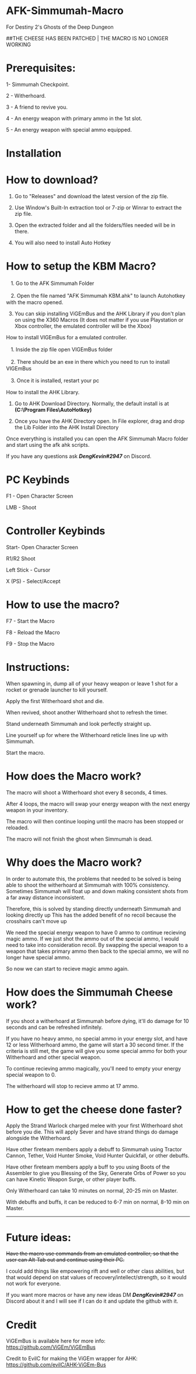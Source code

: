 # AFK-Simmumah-Macro
For Destiny 2's Ghosts of the Deep Dungeon

##THE CHEESE HAS BEEN PATCHED | THE MACRO IS NO LONGER WORKING 

# Prerequisites:

1- Simmumah Checkpoint.

2 - Witherhoard.

3 - A friend to revive you.

4 - An energy weapon with primary ammo in the 1st slot.

5 - An energy weapon with special ammo equipped.

# Installation
# How to download?

 1. Go to "Releases" and download the latest version of the zip file.

 2. Use Window's Built-In extraction tool or 7-zip or Winrar to extract the zip file.
 
 3. Open the extracted folder and all the folders/files needed will be in there.
 
 4. You will also need to install Auto Hotkey

# How to setup the KBM Macro?

ㅤ1. Go to the AFK Simmumah Folder

ㅤ2. Open the file named "AFK Simmumah KBM.ahk" to launch Autohotkey with the macro opened.

  3. You can skip installing ViGEmBus and the AHK Library if you don't plan on using the X360 Macros (It does not matter if you use Playstation or Xbox controller, the emulated controller will be the Xbox)

How to install VIGEmBus for a emulated controller.

ㅤ1. Inside the zip file open VIGEmBus folder

ㅤ2. There should be an exe in there which you need to run to install VIGEmBus

ㅤ3. Once it is installed, restart your pc

How to install the AHK Library.

 1. Go to AHK Download Directory. Normally, the default install is at **(C:\Program Files\AutoHotkey)**

 2. Once you have the AHK Directory open. In File explorer, drag and drop the Lib Folder into the AHK Install Directory

Once everything is installed you can open the AFK Simmumah Macro folder and start using the afk ahk scripts.

If you have any questions ask ***DengKevin#2947*** on Discord.

# PC Keybinds

F1 - Open Character Screen

LMB - Shoot

# Controller Keybinds
Start- Open Character Screen

R1/R2 Shoot

Left Stick - Cursor

X (PS) - Select/Accept

# How to use the macro?

F7 - Start the Macro

F8 - Reload the Macro

F9 - Stop the Macro

# Instructions:

When spawning in, dump all of your heavy weapon or leave 1 shot for a rocket or grenade launcher to kill yourself.

Apply the first Witherhoard shot and die.

When revived, shoot another Witherhoard shot to refresh the timer.

Stand underneath Simmumah and look perfectly straight up.

Line yourself up for where the Witherhoard reticle lines line up with Simmumah.

Start the macro.

# How does the Macro work?

The macro will shoot a Witherhoard shot every 8 seconds, 4 times.

After 4 loops, the macro will swap your energy weapon with the next energy weapon in your inventory.

The macro will then continue looping until the macro has been stopped or reloaded.

The macro will not finish the ghost when Simmumah is dead.

# Why does the Macro work?

In order to automate this, the problems that needed to be solved is being able to shoot the witherhoard at Simmumah with 100% consistency. Sometimes Simmumah will float up and down making consistent shots from a far away distance inconsistent. 

Therefore, this is solved by standing directly underneath Simmumah and looking directly up This has the added benefit of no recoil because the crosshairs can't move up

We need the special energy weapon to have 0 ammo to continue recieving magic ammo. If we just shot the ammo out of the special ammo, I would need to take into consideration recoil. By swapping the special weapon to a weapon that takes primary ammo then back to the special ammo, we will no longer have special ammo. 

So now we can start to recieve magic ammo again.

# How does the Simmumah Cheese work?

If you shoot a witherhoard at Simmumah before dying, it'll do damage for 10 seconds and can be refreshed infinitely.

If you have no heavy ammo, no special ammo in your energy slot, and have 12 or less Witherhoard ammo, the game will start a 30 second timer. If the criteria is still met, the game will give you some special ammo for both your Witherhoard and other special weapon.

To continue recieving ammo magically, you'll need to empty your energy special weapon to 0.

The witherhoard will stop to recieve ammo at 17 ammo.

# How to get the cheese done faster?

Apply the Strand Warlock charged melee with your first Witherhoard shot before you die. This will apply Sever and have strand things do damage alongside the Witherhoard.

Have other fireteam members apply a debuff to Simmumah using Tractor Cannon, Tether, Void Hunter Smoke, Void Hunter Quickfall, or other debuffs.

Have other fireteam members apply a buff to you using Boots of the Assembler to give you Blessing of the Sky, Generate Orbs of Power so you can have Kinetic Weapon Surge, or other player buffs.

Only Witherhoard can take 10 minutes on normal, 20-25 min on Master.

With debuffs and buffs, it can be reduced to 6-7 min on normal, 8-10 min on Master.

________________________________________________________________________________________________________________________________________________________________________________________________________________________________________________________________________________________________________________________

# Future ideas:
~~Have the macro use commands from an emulated controller, so that the user can Alt-Tab out and continue using their PC.~~

I could add things like empowering rift and well or other class abilities, but that would depend on stat values of recovery/intellect/strength, so it would not work for everyone.

If you want more macros or have any new ideas DM ***DengKevin#2947*** on Discord about it and I will see if I can do it and update the github with it.

# Credit
ViGEmBus is available here for more info: https://github.com/ViGEm/ViGEmBus

Credit to EvilC for making the ViGEm wrapper for AHK: https://github.com/evilC/AHK-ViGEm-Bus
